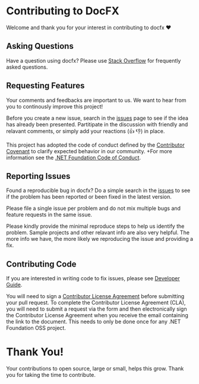 # Contributing to DocFX

Welcome and thank you for your interest in contributing to docfx ❤️

## Asking Questions

Have a question using docfx? Please use [Stack Overflow](https://stackoverflow.com/questions/tagged/docfx) for frequently asked questions.

## Requesting Features

Your comments and feedbacks are important to us. We want to hear from you to continously improve this project!

Before you create a new issue, search in the [issues](https://github.com/dotnet/docfx/issues) page to see if the idea has already been presented. Partitipate in the discussion with friendly and relavant comments, or simply add your reactions (👍 👎) in place. 

This project has adopted the code of conduct defined by the [Contributor Covenant](http://contributor-covenant.org/) to clarify expected behavior in our community.
+For more information see the [.NET Foundation Code of Conduct](http://www.dotnetfoundation.org/code-of-conduct).

## Reporting Issues

Found a reproducible bug in docfx? Do a simple search in the [issues](https://github.com/dotnet/docfx/issues) to see if the problem has been reported or been fixed in the latest version.

Please file a single issue per problem and do not mix multiple bugs and feature requests in the same issue.

Please kindly provide the minimal reproduce steps to help us identify the problem. Sample projects and other relavant info are also very helpful. The more info we have, the more likely we reproducing the issue and providing a fix.

## Contributing Code

If you are interested in writing code to fix issues, please see [Developer Guide](../docs/developer-guide.md).

You will need to sign a [Contributor License Agreement](https://cla.dotnetfoundation.org/) before submitting your pull request. To complete the Contributor License Agreement (CLA), you will need to submit a request via the form and then electronically sign the Contributor License Agreement when you receive the email containing the link to the document. This needs to only be done once for any .NET Foundation OSS project.

# Thank You!

Your contributions to open source, large or small, helps this grow. Thank you for taking the time to contribute.
